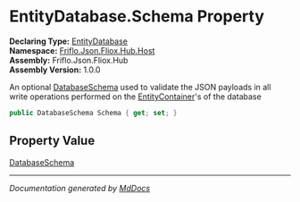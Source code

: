 ﻿<!--  
  <auto-generated>   
    The contents of this file were generated by a tool.  
    Changes to this file may be list if the file is regenerated  
  </auto-generated>   
-->

# EntityDatabase.Schema Property

**Declaring Type:** [EntityDatabase](../index.md)  
**Namespace:** [Friflo.Json.Fliox.Hub.Host](../../index.md)  
**Assembly:** Friflo.Json.Fliox.Hub  
**Assembly Version:** 1.0.0

An optional [DatabaseSchema](../../DatabaseSchema/index.md) used to validate the JSON payloads in all write operations performed on the [EntityContainer](../../EntityContainer/index.md)'s of the database

```csharp
public DatabaseSchema Schema { get; set; }
```

## Property Value

[DatabaseSchema](../../DatabaseSchema/index.md)

___

*Documentation generated by [MdDocs](https://github.com/ap0llo/mddocs)*
